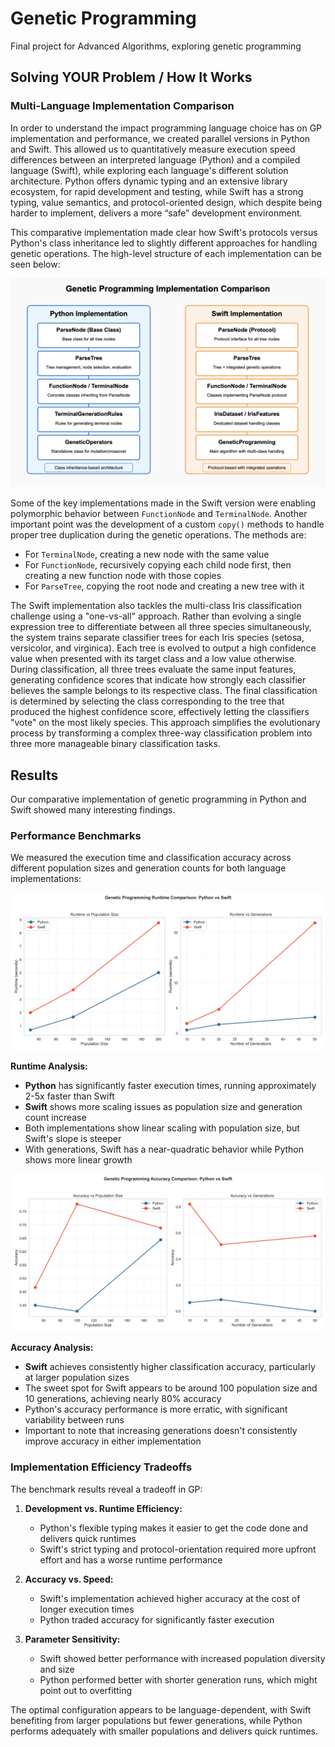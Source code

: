 # Genetic Programming

Final project for Advanced Algorithms, exploring genetic programming

## Solving YOUR Problem / How It Works

### Multi-Language Implementation Comparison

In order to understand the impact programming language choice has on GP implementation and performance, we created parallel versions in Python and Swift. This allowed us to quantitatively measure execution speed differences between an interpreted language (Python) and a compiled language (Swift), while exploring each language's different solution architecture. Python offers dynamic typing and an extensive library ecosystem, for rapid development and testing, while Swift has a strong typing, value semantics, and protocol-oriented design, which despite being harder to implement, delivers a more “safe” development environment.

This comparative implementation made clear how Swift's protocols versus Python's class inheritance led to slightly different approaches for handling genetic operations. The high-level structure of each implementation can be seen below:

![Diagram of the GP implementation in Python and Swift](docs/img/diagram_swift_python.png)

Some of the key implementations made in the Swift version were enabling polymorphic behavior between `FunctionNode` and `TerminalNode`. Another important point was the development of a custom `copy()` methods to handle proper tree duplication during the genetic operations. The methods are:

- For `TerminalNode`, creating a new node with the same value
- For `FunctionNode`, recursively copying each child node first, then creating a new function node with those copies
- For `ParseTree`, copying the root node and creating a new tree with it

The Swift implementation also tackles the multi-class Iris classification challenge using a "one-vs-all" approach. Rather than evolving a single expression tree to differentiate between all three species simultaneously, the system trains separate classifier trees for each Iris species (setosa, versicolor, and virginica). Each tree is evolved to output a high confidence value when presented with its target class and a low value otherwise. During classification, all three trees evaluate the same input features, generating confidence scores that indicate how strongly each classifier believes the sample belongs to its respective class. The final classification is determined by selecting the class corresponding to the tree that produced the highest confidence score, effectively letting the classifiers "vote" on the most likely species. This approach simplifies the evolutionary process by transforming a complex three-way classification problem into three more manageable binary classification tasks.

## Results

Our comparative implementation of genetic programming in Python and Swift showed many interesting findings.

### Performance Benchmarks

We measured the execution time and classification accuracy across different population sizes and generation counts for both language implementations:

![Genetic Programming Runtime Comparison](docs/img/gp_runtime_comparison.png)

**Runtime Analysis:**

- **Python** has significantly faster execution times, running approximately 2-5x faster than Swift
- **Swift** shows more scaling issues as population size and generation count increase
- Both implementations show linear scaling with population size, but Swift's slope is steeper
- With generations, Swift has a near-quadratic behavior while Python shows more linear growth

![Genetic Programming Accuracy Comparison](docs/img/gp_accuracy_comparison.png)

**Accuracy Analysis:**

- **Swift** achieves consistently higher classification accuracy, particularly at larger population sizes
- The sweet spot for Swift appears to be around 100 population size and 10 generations, achieving nearly 80% accuracy
- Python's accuracy performance is more erratic, with significant variability between runs
- Important to note that increasing generations doesn't consistently improve accuracy in either implementation

### Implementation Efficiency Tradeoffs

The benchmark results reveal a tradeoff in GP:

1. **Development vs. Runtime Efficiency:**
   - Python's flexible typing makes it easier to get the code done and delivers quick runtimes
   - Swift's strict typing and protocol-orientation required more upfront effort and has a worse runtime performance

2. **Accuracy vs. Speed:**
   - Swift's implementation achieved higher accuracy at the cost of longer execution times
   - Python traded accuracy for significantly faster execution

3. **Parameter Sensitivity:**
   - Swift showed better performance with increased population diversity and size
   - Python performed better with shorter generation runs, which might point out to overfitting

The optimal configuration appears to be language-dependent, with Swift benefiting from larger populations but fewer generations, while Python performs adequately with smaller populations and delivers quick runtimes.

